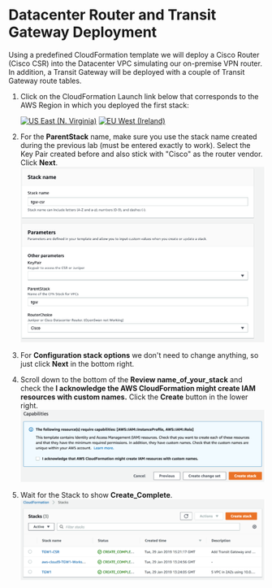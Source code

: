 # Datacenter Router and Transit Gateway Deployment


Using a predefined CloudFormation template we will deploy a Cisco Router (Cisco CSR) into the Datacenter VPC simulating our on-premise VPN router.
In addition, a Transit Gateway will be deployed with a couple of Transit Gateway route tables.


1. Click on the CloudFormation Launch link below that corresponds to the AWS Region in which you deployed the first stack:

   [![US East (N. Virginia)](https://samdengler.github.io/cloudformation-launch-stack-button-svg/images/us-east-1.svg)](https://console.aws.amazon.com/cloudformation/home?region=us-east-1#/stacks/create/review?stackName=tgw-csr&templateURL=https://aws-iberia-networking-workshop-virginia.s3.amazonaws.com/2.tgw-csr.yaml&param_AvailabilityZoneA=us-east-1a&param_AvailabilityZoneB=us-east-1b&param_ParentStack=tgw)
   [![EU West (Ireland)](https://samdengler.github.io/cloudformation-launch-stack-button-svg/images/eu-west-1.svg)](https://console.aws.amazon.com/cloudformation/home?region=eu-west-1#/stacks/create/review?stackName=tgw-csr&templateURL=https://aws-iberia-networking-workshop.s3-eu-west-1.amazonaws.com/2.tgw-csr.yaml&param_AvailabilityZoneA=eu-west-1a&param_AvailabilityZoneB=eu-west-1b&param_ParentStack=tgw)
 

2. For the **ParentStack** name, make sure you use the stack name created during the previous lab (must be entered exactly to work). Select the Key Pair created before and also stick with "Cisco" as the router vendor. Click **Next**.
   ![Stack Parameters](../images/createStack-CSRparameters.png)

3. For **Configuration stack options** we don't need to change anything, so just click **Next** in the bottom right.

4. Scroll down to the bottom of the **Review name_of_your_stack** and check the **I acknowledge the AWS CloudFormation might create IAM resources with custom names.** Click the **Create** button in the lower right.
   ![Create Stack](../images/createStack-VPCiam.png)

5. Wait for the Stack to show **Create_Complete**.
   ![Stack Complete](../images/createStack-CSRcomplete.png)